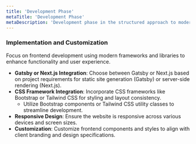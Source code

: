 ```yaml
---
title: 'Development Phase'
metaTitle: 'Development Phase'
metaDescription: 'Development phase in the structured approach to modern website development.'
---
```


### Implementation and Customization

Focus on frontend development using modern frameworks and libraries to enhance functionality and user experience.

- **Gatsby or Next.js Integration**: Choose between Gatsby or Next.js based on project requirements for static site generation (Gatsby) or server-side rendering (Next.js).
- **CSS Framework Integration**: Incorporate CSS frameworks like Bootstrap or Tailwind CSS for styling and layout consistency.
  - Utilize Bootstrap components or Tailwind CSS utility classes to streamline development.
- **Responsive Design**: Ensure the website is responsive across various devices and screen sizes.
- **Customization**: Customize frontend components and styles to align with client branding and design specifications.
